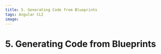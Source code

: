 ```yaml
---
title: 5. Generating Code from Blueprints
tags: Angular CLI
image:
---
```


# 5. Generating Code from Blueprints
